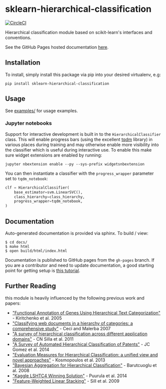 # sklearn-hierarchical-classification

[![CircleCI](https://circleci.com/gh/globality-corp/sklearn-hierarchical-classification.svg?style=svg&circle-token=6d5d6914ea5a5e2ad92cde6a8166bf25b229ad6a)](https://circleci.com/gh/globality-corp/sklearn-hierarchical-classification)

Hierarchical classification module based on scikit-learn's interfaces and conventions.

See the GitHub Pages hosted documentation [here](http://code.globality.com/sklearn-hierarchical-classification/).


## Installation

To install, simply install this package via pip into your desired virtualenv, e.g:

    pip install sklearn-hierarchical-classification


## Usage

See [examples/](./examples/) for usage examples.


### Jupyter notebooks

Support for interactive development is built in to the `HierarchicalClassifier` class. This will enable progress bars (using the excellent [tqdm](https://pypi.python.org/pypi/tqdm) library) in various places during training and may otherwise enable more visibility into the classifier which is useful during interactive use. To enable this make sure widget extensions are enabled by running:

    jupyter nbextension enable --py --sys-prefix widgetsnbextension

You can then instantiate a classifier with the `progress_wrapper` parameter set to `tqdm_notebook`:

```python
clf = HierarchicalClassifier(
    base_estimator=svm.LinearSVC(),
    class_hierarchy=class_hierarchy,
    progress_wrapper=tqdm_notebook,
)
```


## Documentation

Auto-generated documentation is provided via sphinx. To build / view:

    $ cd docs/
    $ make html
    $ open build/html/index.html


Documentation is published to GitHub pages from the `gh-pages` branch.
If you are a contributor and need to update documentation, a good starting point for getting setup is [this tutorial](https://gohugo.io/hosting-and-deployment/hosting-on-github/#deployment-of-project-pages-from-docs-folder-on-master-branch).


## Further Reading

this module is heavily influenced by the following previous work and papers:

* ["Functional Annotation of Genes Using Hierarchical Text Categorization"](http://citeseerx.ist.psu.edu/viewdoc/download?doi=10.1.1.68.5824&rep=rep1&type=pdf) - Kiritchenko et al. 2005
* ["Classifying web documents in a hierarchy of categories: a comprehensive study"](http://citeseerx.ist.psu.edu/viewdoc/summary?doi=10.1.1.150.8859) - Ceci and Malerba 2007
* ["A survey of hierarchical classification across different application domains"](https://www.researchgate.net/publication/225716424_A_survey_of_hierarchical_classification_across_different_application_domains) - CN Silla et al. 2011
* ["A Survey of Automated Hierarchical Classification of Patents"](https://lirias.kuleuven.be/bitstream/123456789/457904/1/GomezMoens%20Mumia_book_chapter_camera_ready2014.pdf) - JC Gomez et al. 2014
* ["Evaluation Measures for Hierarchical Classification: a unified view and novel approaches"](https://arxiv.org/pdf/1306.6802.pdf) - Kosmopoulos et al. 2013
* ["Bayesian Aggregation for Hierarchical Classification"](http://citeseerx.ist.psu.edu/viewdoc/download?doi=10.1.1.89.3312&rep=rep1&type=pdf) - Barutcuoglu et al. 2008
* ["Kaggle LSHTC4 Winning Solution"](https://kaggle2.blob.core.windows.net/forum-message-attachments/43550/1230/lshtc4.pdf) - Puurula et al. 2014
* ["Feature-Weighted Linear Stacking"](https://arxiv.org/pdf/0911.0460.pdf) - Sill et al. 2009
